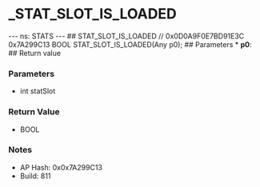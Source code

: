 # _STAT_SLOT_IS_LOADED

--- ns: STATS --- ## STAT_SLOT_IS_LOADED  // 0x0D0A9F0E7BD91E3C 0x7A299C13 BOOL STAT_SLOT_IS_LOADED(Any p0);   ## Parameters * **p0**:  ## Return value

### Parameters
* int statSlot

### Return Value
* BOOL

### Notes
* AP Hash: 0x0x7A299C13
* Build: 811

